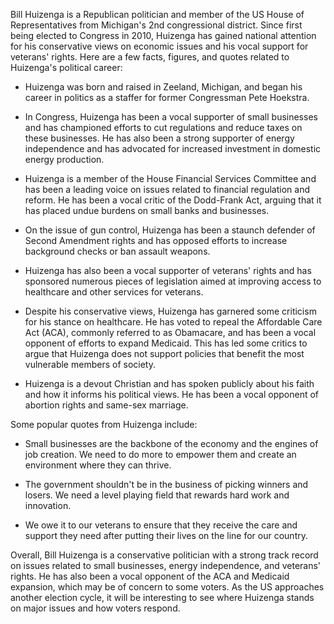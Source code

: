 Bill Huizenga is a Republican politician and member of the US House of Representatives from Michigan's 2nd congressional district. Since first being elected to Congress in 2010, Huizenga has gained national attention for his conservative views on economic issues and his vocal support for veterans' rights. Here are a few facts, figures, and quotes related to Huizenga's political career:

- Huizenga was born and raised in Zeeland, Michigan, and began his career in politics as a staffer for former Congressman Pete Hoekstra.

- In Congress, Huizenga has been a vocal supporter of small businesses and has championed efforts to cut regulations and reduce taxes on these businesses. He has also been a strong supporter of energy independence and has advocated for increased investment in domestic energy production.

- Huizenga is a member of the House Financial Services Committee and has been a leading voice on issues related to financial regulation and reform. He has been a vocal critic of the Dodd-Frank Act, arguing that it has placed undue burdens on small banks and businesses.

- On the issue of gun control, Huizenga has been a staunch defender of Second Amendment rights and has opposed efforts to increase background checks or ban assault weapons.

- Huizenga has also been a vocal supporter of veterans' rights and has sponsored numerous pieces of legislation aimed at improving access to healthcare and other services for veterans.

- Despite his conservative views, Huizenga has garnered some criticism for his stance on healthcare. He has voted to repeal the Affordable Care Act (ACA), commonly referred to as Obamacare, and has been a vocal opponent of efforts to expand Medicaid. This has led some critics to argue that Huizenga does not support policies that benefit the most vulnerable members of society.

- Huizenga is a devout Christian and has spoken publicly about his faith and how it informs his political views. He has been a vocal opponent of abortion rights and same-sex marriage.

Some popular quotes from Huizenga include:

- Small businesses are the backbone of the economy and the engines of job creation. We need to do more to empower them and create an environment where they can thrive.

- The government shouldn't be in the business of picking winners and losers. We need a level playing field that rewards hard work and innovation.

- We owe it to our veterans to ensure that they receive the care and support they need after putting their lives on the line for our country.

Overall, Bill Huizenga is a conservative politician with a strong track record on issues related to small businesses, energy independence, and veterans' rights. He has also been a vocal opponent of the ACA and Medicaid expansion, which may be of concern to some voters. As the US approaches another election cycle, it will be interesting to see where Huizenga stands on major issues and how voters respond.
